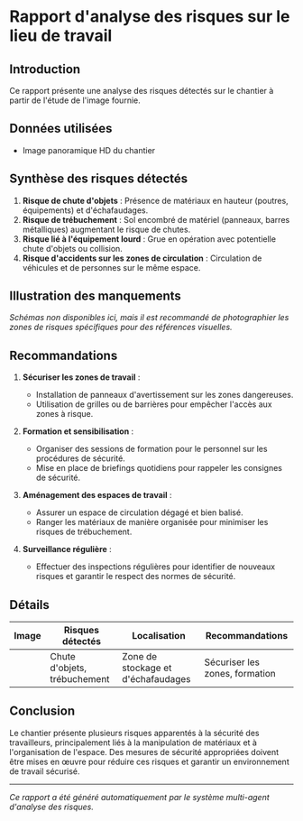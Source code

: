 # Rapport d'analyse des risques sur le lieu de travail

## Introduction
Ce rapport présente une analyse des risques détectés sur le chantier à partir de l'étude de l'image fournie.

## Données utilisées
- Image panoramique HD du chantier

## Synthèse des risques détectés
1. **Risque de chute d'objets** : Présence de matériaux en hauteur (poutres, équipements) et d'échafaudages.
2. **Risque de trébuchement** : Sol encombré de matériel (panneaux, barres métalliques) augmentant le risque de chutes.
3. **Risque lié à l'équipement lourd** : Grue en opération avec potentielle chute d'objets ou collision.
4. **Risque d'accidents sur les zones de circulation** : Circulation de véhicules et de personnes sur le même espace.

## Illustration des manquements
*Schémas non disponibles ici, mais il est recommandé de photographier les zones de risques spécifiques pour des références visuelles.*

## Recommandations
1. **Sécuriser les zones de travail** :
   - Installation de panneaux d'avertissement sur les zones dangereuses.
   - Utilisation de grilles ou de barrières pour empêcher l'accès aux zones à risque.

2. **Formation et sensibilisation** :
   - Organiser des sessions de formation pour le personnel sur les procédures de sécurité.
   - Mise en place de briefings quotidiens pour rappeler les consignes de sécurité.

3. **Aménagement des espaces de travail** :
   - Assurer un espace de circulation dégagé et bien balisé.
   - Ranger les matériaux de manière organisée pour minimiser les risques de trébuchement.

4. **Surveillance régulière** :
   - Effectuer des inspections régulières pour identifier de nouveaux risques et garantir le respect des normes de sécurité.

## Détails
| Image | Risques détectés           | Localisation                          | Recommandations                      |
|-------|-----------------------------|--------------------------------------|--------------------------------------|
|       | Chute d'objets, trébuchement| Zone de stockage et d'échafaudages   | Sécuriser les zones, formation       |

## Conclusion
Le chantier présente plusieurs risques apparentés à la sécurité des travailleurs, principalement liés à la manipulation de matériaux et à l'organisation de l'espace. Des mesures de sécurité appropriées doivent être mises en œuvre pour réduire ces risques et garantir un environnement de travail sécurisé.

---
*Ce rapport a été généré automatiquement par le système multi-agent d'analyse des risques.*